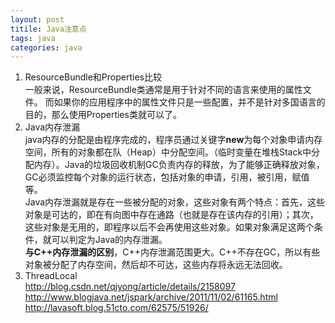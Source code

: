 ```yaml
---
layout: post
titile: Java注意点
tags: java
categories: java
---
```


1. ResourceBundle和Properties比较  
一般来说，ResourceBundle类通常是用于针对不同的语言来使用的属性文件。
而如果你的应用程序中的属性文件只是一些配置，并不是针对多国语言的目的，那么使用Properties类就可以了。
2. Java内存泄漏  
java内存的分配是由程序完成的，程序员通过关键字**new**为每个对象申请内存空间，所有的对象都在队（Heap）中分配空间。（临时变量在堆栈Stack中分配内存）。Java的垃圾回收机制GC负责内存的释放，为了能够正确释放对象，GC必须监控每个对象的运行状态，包括对象的申请，引用，被引用，赋值等。  
Java内存泄漏就是存在一些被分配的对象，这些对象有两个特点：首先，这些对象是可达的，即在有向图中存在通路（也就是存在该内存的引用）；其次，这些对象是无用的，即程序以后不会再使用这些对象。如果对象满足这两个条件，就可以判定为Java的内存泄漏。  
**与C++内存泄漏的区别**，C++内存泄漏范围更大。C++不存在GC，所以有些对象被分配了内存空间，然后却不可达，这些内存将永远无法回收。
3. ThreadLocal  
<http://blog.csdn.net/qjyong/article/details/2158097>  
<http://www.blogjava.net/jspark/archive/2011/11/02/61165.html>  
<http://lavasoft.blog.51cto.com/62575/51926/>  



